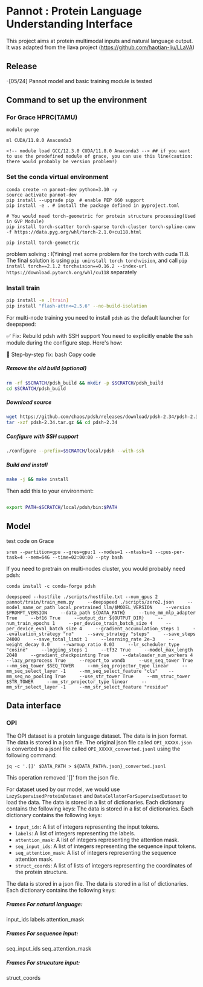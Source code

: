 # Pannot : Protein Language Understanding Interface

This project aims at protein multimodal inputs and natural language output. It was adapted from the llava project (https://github.com/haotian-liu/LLaVA)

## Release


-[05/24] Pannot model and basic training module is tested

## Command to set up the environment 


### For Grace HPRC(TAMU)
```
module purge

ml CUDA/11.8.0 Anaconda3

<!-- module load GCC/12.3.0 CUDA/11.8.0 Anaconda3 --> ## if you want to use the predefined module of grace, you can use this line(caution: there would probably be version problem!)
```

### Set the conda virtual environment
```
conda create -n pannot-dev python=3.10 -y
source activate pannot-dev
pip install --upgrade pip  # enable PEP 660 support
pip install -e . # install the package defined in pyproject.toml

# You would need torch-geometric for protein structure processing(Used in GVP Module)
pip install torch-scatter torch-sparse torch-cluster torch-spline-conv -f https://data.pyg.org/whl/torch-2.1.0+cu118.html

pip install torch-geometric

```

problem solving : I(Yining) met some problem for the torch with cuda 11.8. The final solution is using `pip uninstall torch torchvision`, and call `pip install torch==2.1.2 torchvision==0.16.2 --index-url https://download.pytorch.org/whl/cu118` separately

### Install train

```bash
pip install -e .[train]
pip install "flash-attn<=2.5.6" --no-build-isolation
```

For multi-node training you need to install `pdsh` as the default launcher for deepspeed:

✅ Fix: Rebuild pdsh with SSH support
You need to explicitly enable the ssh module during the configure step. Here's how:

🔁 Step-by-step fix:
bash
Copy code
##### Remove the old build (optional)
```bash
rm -rf $SCRATCH/pdsh_build && mkdir -p $SCRATCH/pdsh_build
cd $SCRATCH/pdsh_build
```
##### Download source
```bash
wget https://github.com/chaos/pdsh/releases/download/pdsh-2.34/pdsh-2.34.tar.gz
tar -xzf pdsh-2.34.tar.gz && cd pdsh-2.34
```
##### Configure with SSH support
```bash
./configure --prefix=$SCRATCH/local/pdsh --with-ssh
```

##### Build and install
```bash
make -j && make install
```
Then add this to your environment:

```bash

export PATH=$SCRATCH/local/pdsh/bin:$PATH
```
## Model
test code on Grace
```
srun --partition=gpu --gres=gpu:1 --nodes=1 --ntasks=1 --cpus-per-task=4 --mem=64G --time=02:00:00 --pty bash
```

If you need to pretrain on multi-nodes cluster, you would probably need pdsh:
```
conda install -c conda-forge pdsh
```



```
deepspeed --hostfile ./scripts/hostfile.txt --num_gpus 2    pannot/train/train_mem.py     --deepspeed ./scripts/zero2.json     --model_name_or_path local_pretrained_llm/$MODEL_VERSION     --version $PROMPT_VERSION     --data_path ${DATA_PATH}     --tune_mm_mlp_adapter True     --bf16 True     --output_dir ${OUTPUT_DIR}     --num_train_epochs 1     --per_device_train_batch_size 4     --per_device_eval_batch_size 4     --gradient_accumulation_steps 1     --evaluation_strategy "no"     --save_strategy "steps"     --save_steps 24000     --save_total_limit 1     --learning_rate 2e-3     --weight_decay 0.0     --warmup_ratio 0.03     --lr_scheduler_type "cosine"     --logging_steps 1     --tf32 True     --model_max_length 2048     --gradient_checkpointing True     --dataloader_num_workers 4     --lazy_preprocess True     --report_to wandb     --use_seq_tower True     --mm_seq_tower $SEQ_TOWER     --mm_seq_projector_type linear     --mm_seq_select_layer -1     --mm_seq_select_feature "cls"    --mm_seq_no_pooling True     --use_str_tower True     --mm_struc_tower $STR_TOWER     --mm_str_projector_type linear     --mm_str_select_layer -1     --mm_str_select_feature "residue" 

```

## Data interface 

### OPI
The OPI dataset is a protein language dataset. The data is in json format. The data is stored in a json file. The original json file called `OPI_XXXXX.json` is converted to a jsonl file called `OPI_XXXXX_converted.jsonl` using the following command:
```
jq -c '.[]' $DATA_PATH > ${DATA_PATH%.json}_converted.jsonl
```
This operation removed '[]' from the json file.


For dataset used by our model, we would use `LazySupervisedProteinDataset` and `DataCollatorForSupervisedDataset` to load the data. The data is stored in a list of dictionaries. Each dictionary contains the following keys:
The data is stored in a list of dictionaries. Each dictionary contains the following keys:

- `input_ids`: A list of integers representing the input tokens.
- `labels`: A list of integers representing the labels.
- `attention_mask`: A list of integers representing the attention mask.
- `seq_input_ids`: A list of integers representing the sequence input tokens.
- `seq_attention_mask`: A list of integers representing the sequence attention mask.
- `struct_coords`: A list of lists of integers representing the coordinates of the protein structure.

The data is stored in a json file. The data is stored in a list of dictionaries. Each dictionary contains the following keys:



##### Frames For natural language:
input_ids
labels
attention_mask

##### Frames For sequence input:
seq_input_ids
seq_attention_mask

##### Frames For strucuture input:
struct_coords